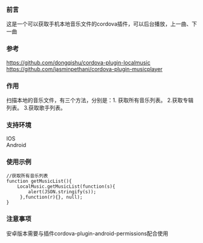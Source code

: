 ### 前言  
这是一个可以获取手机本地音乐文件的cordova插件，可以后台播放，上一曲、下一曲
### 参考
https://github.com/dongqishu/cordova-plugin-localmusic
https://github.com/jasminpethani/cordova-plugin-musicplayer   


### 作用  
扫描本地的音乐文件，有三个方法，分别是：1. 获取所有音乐列表。 2.获取专辑列表。 3.获取歌手列表。

### 支持环境  
IOS   
Android

### 使用示例  

```
//获取所有音乐列表
function getMusicList(){
    LocalMusic.getMusicList(function(s){  
        alert(JSON.stringify(s));
     },function(r){}, null);
}
```

### 注意事项
安卓版本需要与插件cordova-plugin-android-permissions配合使用
